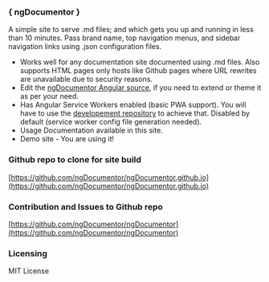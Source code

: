 ### { ngDocumentor }
  
A simple site to serve .md files; and which gets you up and running in less than 10 minutes. 
Pass brand name, top navigation menus, and sidebar navigation links using .json configuration files.

* Works well for any documentation site documented using .md files. Also supports HTML pages only hosts like Github pages where URL rewrites are unavailable due to security reasons.
* Edit the [ngDocumentor Angular source](https://github.com/ngDocumentor/ngDocumentor), if you need to extend or theme it as per your need.
* Has Angular Service Workers enabled (basic PWA support). You will have to use the [developement repository](https://github.com/ngDocumentor/ngDocumentor) to achieve that. Disabled by default (service worker config file generation needed).
* Usage Documentation available in this site.
* Demo site - You are using it!

### Github repo to clone for site build
[https://github.com/ngDocumentor/ngDocumentor.github.io](https://github.com/ngDocumentor/ngDocumentor.github.io)

### Contribution and Issues to Github repo
[https://github.com/ngDocumentor/ngDocumentor](https://github.com/ngDocumentor/ngDocumentor)

### Licensing
MIT License


